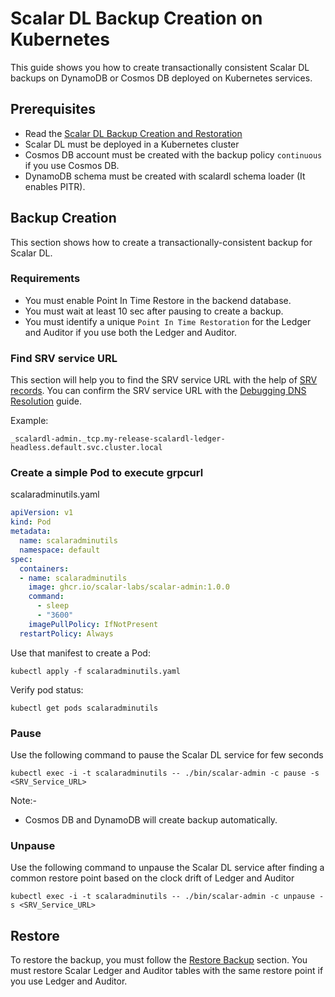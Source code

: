 # Scalar DL Backup Creation on Kubernetes

This guide shows you how to create transactionally consistent Scalar DL backups on DynamoDB or Cosmos DB deployed on Kubernetes services.

## Prerequisites

* Read the [Scalar DL Backup Creation and Restoration](https://github.com/scalar-labs/scalardl/blob/master/docs/backup-restore.md)
* Scalar DL must be deployed in a Kubernetes cluster
* Cosmos DB account must be created with the backup policy `continuous` if you use Cosmos DB.
* DynamoDB schema must be created with scalardl schema loader (It enables PITR).

## Backup Creation

This section shows how to create a transactionally-consistent backup for Scalar DL.

### Requirements

* You must enable Point In Time Restore in the backend database.
* You must wait at least 10 sec after pausing to create a backup.
* You must identify a unique `Point In Time Restoration` for the Ledger and Auditor if you use both the Ledger and Auditor. 

### Find SRV service URL

This section will help you to find the SRV service URL with the help of [SRV records](https://kubernetes.io/docs/concepts/services-networking/dns-pod-service/#srv-records).
You can confirm the SRV service URL with the [Debugging DNS Resolution](https://kubernetes.io/docs/tasks/administer-cluster/dns-debugging-resolution/) guide.

Example: 
```
_scalardl-admin._tcp.my-release-scalardl-ledger-headless.default.svc.cluster.local
```

### Create a simple Pod to execute grpcurl

scalaradminutils.yaml

```yaml
apiVersion: v1
kind: Pod
metadata:
  name: scalaradminutils
  namespace: default
spec:
  containers:
  - name: scalaradminutils
    image: ghcr.io/scalar-labs/scalar-admin:1.0.0
    command:
      - sleep
      - "3600"
    imagePullPolicy: IfNotPresent
  restartPolicy: Always
```

Use that manifest to create a Pod:

```console
kubectl apply -f scalaradminutils.yaml
```

Verify pod status:

```console
kubectl get pods scalaradminutils
```

### Pause

Use the following command to pause the Scalar DL service for few seconds

```console
kubectl exec -i -t scalaradminutils -- ./bin/scalar-admin -c pause -s <SRV_Service_URL>
```
Note:-
* Cosmos DB and DynamoDB will create backup automatically.

### Unpause

Use the following command to unpause the Scalar DL service after finding a common restore point based on the clock drift of Ledger and Auditor

```console
kubectl exec -i -t scalaradminutils -- ./bin/scalar-admin -c unpause -s <SRV_Service_URL>
```

## Restore

To restore the backup, you must follow the [Restore Backup](https://github.com/scalar-labs/scalardb/blob/master/docs/backup-restore.md#restore-backup) section.
You must restore Scalar Ledger and Auditor tables with the same restore point if you use Ledger and Auditor.
 